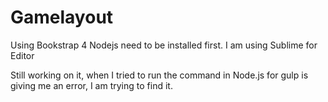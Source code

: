 # Gamelayout
Using Bookstrap 4
Nodejs need to be installed first.
I am using Sublime for Editor




Still working on it, when I tried to run the command in Node.js for gulp is giving me an error, I am trying to find it.
